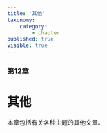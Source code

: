 ```yaml
---
title: '其他'
taxonomy:
    category: 
        - chapter
published: true
visible: true
---
```


### 第12章

# 其他

本章包括有关各种主题的其他文章。
